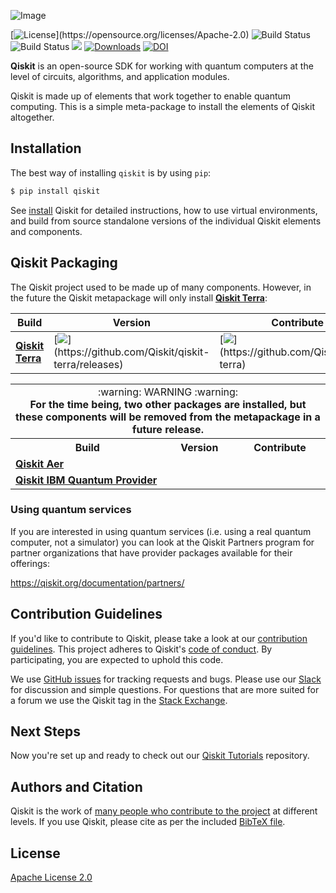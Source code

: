 ![Image](https://raw.githubusercontent.com/Qiskit/qiskit/master/images/qiskit_header.png)

[![License](https://img.shields.io/github/license/Qiskit/qiskit.svg?)](https://opensource.org/licenses/Apache-2.0)
![Build Status](https://github.com/Qiskit/qiskit/actions/workflows/main.yml/badge.svg?branch=master)
![Build Status](https://github.com/Qiskit/qiskit/actions/workflows/docs.yml/badge.svg?branch=master)
[![](https://img.shields.io/github/release/Qiskit/qiskit.svg)](https://github.com/Qiskit/qiskit/releases)
[![Downloads](https://pepy.tech/badge/qiskit)](https://pypi.org/project/qiskit/)
[![DOI](https://zenodo.org/badge/161550823.svg)](https://zenodo.org/badge/latestdoi/161550823)

**Qiskit** is an open-source SDK for working with quantum computers at the level of circuits, algorithms, and application modules.

Qiskit is made up of elements that work together to enable quantum computing. This is a simple meta-package to install the elements of Qiskit altogether.

## Installation

The best way of installing `qiskit` is by using `pip`:

```bash
$ pip install qiskit
```

See [install](https://qiskit.org/documentation/getting_started.html) Qiskit for detailed instructions, how to use virtual environments, and
build from source standalone versions of the individual Qiskit elements and components.

## Qiskit Packaging

The Qiskit project used to be made up of many components. However, in the future the Qiskit metapackage will only install [**Qiskit Terra**](https://github.com/Qiskit/qiskit-terra):

| Build   | Version | Contribute |
| ---     | --- | --- |
| [**Qiskit Terra**](https://github.com/Qiskit/qiskit-terra) | [![](https://img.shields.io/github/release/Qiskit/qiskit-terra.svg?)](https://github.com/Qiskit/qiskit-terra/releases)  | [![](https://img.shields.io/github/forks/Qiskit/qiskit-terra.svg?)](https://github.com/Qiskit/qiskit-terra) |

<table>
  <tr>
    <td colspan="3" align="center">:warning: WARNING :warning:</br> <b>For the time being, two other packages are installed, but these components will be removed from the metapackage in a future release.</b></td>
  </tr>
<tr>
<th>Build</th>
<th>Version</th>
<th>Contribute</th>
</tr>
<tr>
<td><a href="https://github.com/Qiskit/qiskit-aer"><strong>Qiskit Aer</strong></a></td>
<td><a href="https://github.com/Qiskit/qiskit-aer/releases"><img src="https://camo.githubusercontent.com/7b4ebed2975693dc2d18233e49b7f9141838c1e86f22ac36f465fcd3886821b6/68747470733a2f2f696d672e736869656c64732e696f2f6769746875622f72656c656173652f5169736b69742f7169736b69742d6165722e7376673f" alt="" data-canonical-src="https://img.shields.io/github/release/Qiskit/qiskit-aer.svg?"></a></td>
<td><a href="https://github.com/Qiskit/qiskit-aer"><img src="https://camo.githubusercontent.com/ced831707852701ae4c21b1455d6c2d2a03fa54dffe09fcf5208970112023a05/68747470733a2f2f696d672e736869656c64732e696f2f6769746875622f666f726b732f5169736b69742f7169736b69742d6165722e7376673f" alt="" data-canonical-src="https://img.shields.io/github/forks/Qiskit/qiskit-aer.svg?"></a></td>
</tr>
<tr>
<td><a href="https://github.com/Qiskit/qiskit-ibmq-provider"><strong>Qiskit IBM Quantum Provider</strong></a></td>
<td><a href="https://github.com/Qiskit/qiskit-ibmq-provider/releases"><img src="https://camo.githubusercontent.com/daa12aee2f03d2d310bd6ad1a5c5babe99b038fc08ad9f0309f5e1c7420c9ffe/68747470733a2f2f696d672e736869656c64732e696f2f6769746875622f72656c656173652f5169736b69742f7169736b69742d69626d712d70726f76696465722e7376673f" alt="" data-canonical-src="https://img.shields.io/github/release/Qiskit/qiskit-ibmq-provider.svg?"></a></td>
<td><a href="https://github.com/Qiskit/qiskit-ibmq-provider"><img src="https://camo.githubusercontent.com/49f1938883f91358a594feeddecdd59b3188a353a9a20721a6fefcd64c32f6ce/68747470733a2f2f696d672e736869656c64732e696f2f6769746875622f666f726b732f5169736b69742f7169736b69742d69626d712d70726f76696465722e7376673f" alt="" data-canonical-src="https://img.shields.io/github/forks/Qiskit/qiskit-ibmq-provider.svg?"></a></td>
</tr>
</table>

### Using quantum services

If you are interested in using quantum services (i.e. using a real quantum
computer, not a simulator) you can look at the Qiskit Partners program for
partner organizations that have provider packages available for their offerings:

https://qiskit.org/documentation/partners/

## Contribution Guidelines

If you'd like to contribute to Qiskit, please take a look at our
[contribution guidelines](https://qiskit.org/documentation/contributing_to_qiskit.html). This project adheres to Qiskit's [code of conduct](CODE_OF_CONDUCT.md). By participating, you are expected to uphold this code.

We use [GitHub issues](https://github.com/Qiskit/qiskit/issues) for tracking requests and bugs. Please use our [Slack](https://qisk.it/join-slack) for discussion and simple questions. For questions that are more suited for a forum we use the Qiskit tag in the [Stack Exchange](https://quantumcomputing.stackexchange.com/questions/tagged/qiskit).

## Next Steps

Now you're set up and ready to check out our
[Qiskit Tutorials](https://github.com/Qiskit/qiskit-tutorials) repository.

## Authors and Citation

Qiskit is the work of [many people who contribute to the project](https://github.com/Qiskit/qiskit-terra/graphs/contributors) at
different levels. If you use Qiskit, please cite as per the included
[BibTeX file](https://github.com/Qiskit/qiskit-terra/blob/main/CITATION.bib).

## License

[Apache License 2.0](LICENSE.txt)

